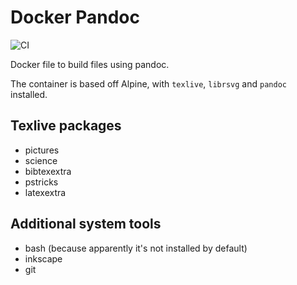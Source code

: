 # Docker Pandoc

![CI](https://github.com/RealOrangeOne/docker-pandoc/workflows/CI/badge.svg)

Docker file to build files using pandoc.

The container is based off Alpine, with `texlive`, `librsvg` and `pandoc` installed.

## Texlive packages
- pictures
- science
- bibtexextra
- pstricks
- latexextra

## Additional system tools
- bash (because apparently it's not installed by default)
- inkscape
- git
